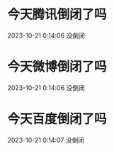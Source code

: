 # 今天腾讯倒闭了吗

2023-10-21 0:14:06 没倒闭

# 今天微博倒闭了吗

2023-10-21 0:14:06 没倒闭

# 今天百度倒闭了吗

2023-10-21 0:14:07 没倒闭

